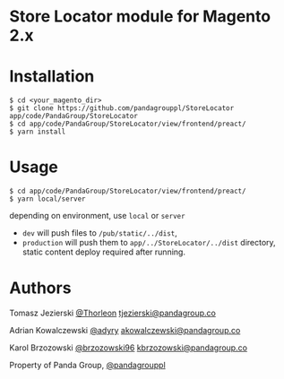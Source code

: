# Store Locator module for Magento 2.x

# Installation
```
$ cd <your_magento_dir>
$ git clone https://github.com/pandagrouppl/StoreLocator app/code/PandaGroup/StoreLocator
$ cd app/code/PandaGroup/StoreLocator/view/frontend/preact/
$ yarn install
```
# Usage

```
$ cd app/code/PandaGroup/StoreLocator/view/frontend/preact/
$ yarn local/server 
```

depending on environment, use ` local ` or `server`
- `dev` will push files to `/pub/static/../dist`,
- `production` will push them to `app/../StoreLocator/../dist` directory, static content deploy required after running.

# Authors

Tomasz Jezierski [@Thorleon](https://github.com/Thorleon) tjezierski@pandagroup.co

Adrian Kowalczewski [@adyry](https://github.com/adyry) [akowalczewski@pandagroup.co](mailto:akowalczewski@light4website.com)

Karol Brzozowski [@brzozowski96](https://github.com/brzozowski96) [kbrzozowski@pandagroup.co](mailto:kbrzozowski@light4website.com)

Property of Panda Group, [@pandagrouppl](https://github.com/pandagrouppl)